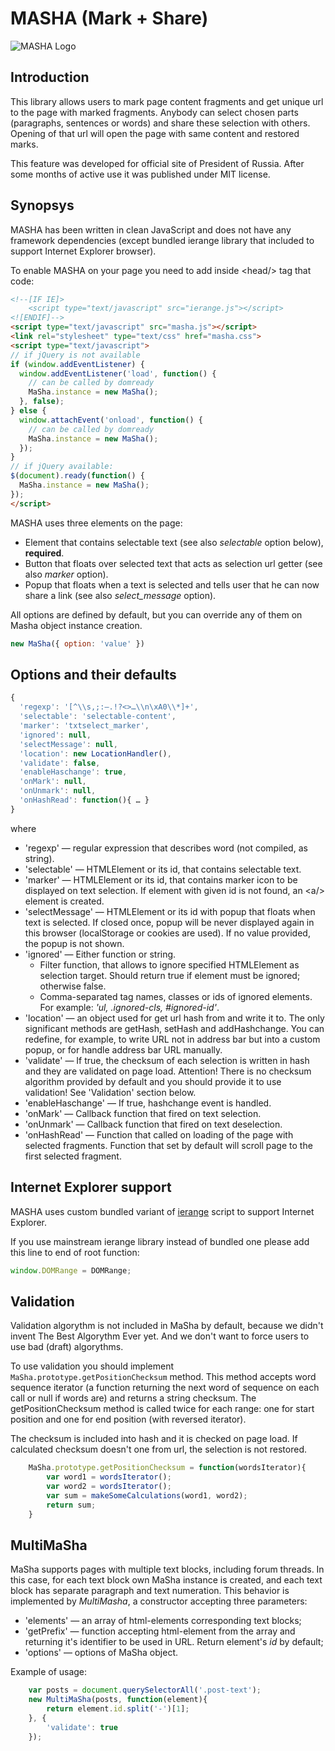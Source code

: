 # MASHA (Mark + Share)

![MASHA Logo](http://mashajs.com/img/logoyellow.png "MASHA Logo")

## Introduction

This library allows users to mark page content fragments and get unique url to the page with marked fragments. Anybody can select chosen parts (paragraphs, sentences or words) and share these selection with others. Opening of that url will open the page with same content and restored marks.

This feature was developed for official site of President of Russia. After some months of active use it was published under MIT license.

## Synopsys

MASHA has been written in clean JavaScript and does not have any framework dependencies (except bundled ierange library that included to support Internet Explorer browser).

To enable MASHA on your page you need to add inside &lt;head/&gt; tag that code:

```html
<!--[IF IE]> 
    <script type="text/javascript" src="ierange.js"></script> 
<![ENDIF]-->
<script type="text/javascript" src="masha.js"></script>
<link rel="stylesheet" type="text/css" href="masha.css">
<script type="text/javascript">
// if jQuery is not available
if (window.addEventListener) {
  window.addEventListener('load', function() {
    // can be called by domready
    MaSha.instance = new MaSha();
  }, false);
} else {
  window.attachEvent('onload', function() {
    // can be called by domready
    MaSha.instance = new MaSha();
  });
}
// if jQuery available:
$(document).ready(function() {
  MaSha.instance = new MaSha();
});
</script>
```

MASHA uses three elements on the page:

* Element that contains selectable text (see also _selectable_ option below), **required**.
* Button that floats over selected text that acts as selection url getter (see also _marker_ option).
* Popup that floats when a text is selected and tells user that he can now share a link (see also _select_message_ option).

All options are defined by default, but you can override any of them on Masha object instance creation.

```javascript
new MaSha({ option: 'value' })
```

## Options and their defaults

```javascript
{
  'regexp': '[^\\s,;:–.!?<>…\\n\xA0\\*]+',
  'selectable': 'selectable-content',
  'marker': 'txtselect_marker',
  'ignored': null,
  'selectMessage': null,
  'location': new LocationHandler(),
  'validate': false,
  'enableHaschange': true,
  'onMark': null,
  'onUnmark': null,
  'onHashRead': function(){ … }
}
```

where

* 'regexp' — regular expression that describes word (not compiled, as string).
* 'selectable' — HTMLElement or its id, that contains selectable text.
* 'marker' — HTMLElement or its id, that contains marker icon to be displayed on text selection. If element with given id is not found, an &lt;a/&gt; element is created.
* 'selectMessage' — HTMLElement or its id with popup that floats when text is selected. If closed once, popup will be never displayed again in this browser (localStorage or cookies are used). If no value provided, the popup is not shown.
* 'ignored' — Either function or string.
  * Filter function, that allows to ignore specified HTMLElement as selection target. Should return true if element must be ignored; otherwise false.
  * Comma-separated tag names, classes or ids of ignored elements. For example: *'ul, .ignored-cls, #ignored-id'*.
* 'location' — an object used for get url hash from and write it to. The only significant methods are getHash, setHash and addHashchange. You can redefine, for example, to write URL not in address bar but into a custom popup, or for handle address bar URL manually.
* 'validate' — If true, the checksum of each selection is written in hash and they are validated on page load. Attention! There is no checksum algorithm provided by default and you should provide it to use validation! See 'Validation' section below.
* 'enableHaschange' — If true, hashchange event is handled.
* 'onMark' — Callback function that fired on text selection.
* 'onUnmark' — Callback function that fired on text deselection.
* 'onHashRead' — Function that called on loading of the page with selected fragments. Function that set by default will scroll page to the first selected fragment.

## Internet Explorer support

MASHA uses custom bundled variant of [ierange](http://code.google.com/p/ierange/) script to support Internet Explorer.

If you use mainstream ierange library instead of bundled one please add this line to end of root function:

```javascript
window.DOMRange = DOMRange;
```

## Validation

Validation algorythm is not included in MaSha by default, because we didn't invent The Best Algorythm Ever yet. And we don't want to force users to use bad (draft) algorythms.

To use validation you should implement `MaSha.prototype.getPositionChecksum` method. This method accepts word sequence iterator (a function returning the next word of sequence on each call or null if words are) and returns a string checksum. The getPositionChecksum method is called twice for each range: one for start position and one for end position (with reversed iterator).

The checksum is included into hash and it is checked on page load. If calculated checksum doesn't one from url, the selection is not restored.

```javascript
    MaSha.prototype.getPositionChecksum = function(wordsIterator){
        var word1 = wordsIterator();
        var word2 = wordsIterator();
        var sum = makeSomeCalculations(word1, word2);
        return sum;
    }
```

## MultiMaSha

MaSha supports pages with multiple text blocks, including forum threads. In this case, for each text block own MaSha instance is created, and each text block has separate paragraph and text numeration. This behavior is implemented by _MultiMasha_, a constructor accepting three parameters:

* 'elements' — an array of html-elements corresponding text blocks;
* 'getPrefix' — function accepting html-element from the array and returning it's identifier to be used in URL. Return element's _id_ by default;
* 'options' — options of MaSha object.

Example of usage:

```javascript
    var posts = document.querySelectorAll('.post-text');
    new MultiMaSha(posts, function(element){
        return element.id.split('-')[1];
    }, {
        'validate': true
    });
```
